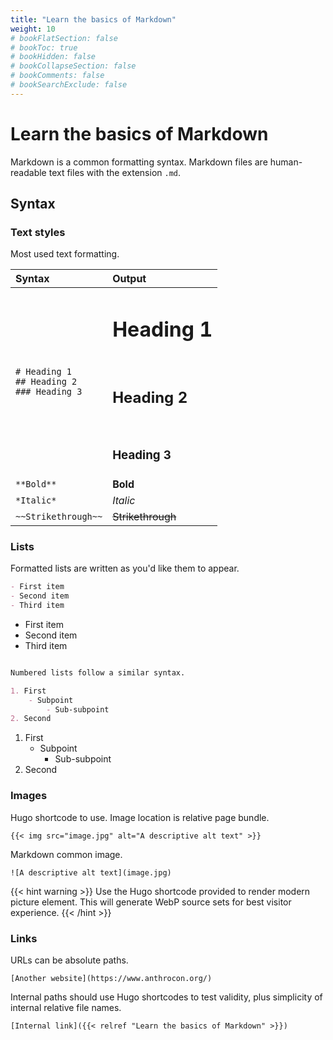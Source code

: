 ```yaml
---
title: "Learn the basics of Markdown"
weight: 10
# bookFlatSection: false
# bookToc: true
# bookHidden: false
# bookCollapseSection: false
# bookComments: false
# bookSearchExclude: false
---
```


# Learn the basics of Markdown

<i class="fab fa-markdown fa-10x"></i>

Markdown is a common formatting syntax. Markdown files are human-readable text files with the extension `.md`.

## Syntax

### Text styles

Most used text formatting.

| Syntax | Output |
| :--- | :--- |
| `# Heading 1`<br>`## Heading 2`<br>`### Heading 3` | <h1>Heading 1</h1><br><h2>Heading 2</h2><br><h3>Heading 3</h3> |
| `**Bold**` | **Bold** |
| `*Italic*` | *Italic* |
| `~~Strikethrough~~` | ~~Strikethrough~~ |

### Lists

Formatted lists are written as you'd like them to appear.

```markdown
- First item
- Second item
- Third item
```

- First item
- Second item
- Third item
```markdown

Numbered lists follow a similar syntax.

1. First
    - Subpoint
        - Sub-subpoint
2. Second
```

1. First
    - Subpoint
        - Sub-subpoint
2. Second

### Images

Hugo shortcode to use. Image location is relative page bundle.

`{{< img src="image.jpg" alt="A descriptive alt text" >}}`

Markdown common image.

`![A descriptive alt text](image.jpg)`

{{< hint warning >}}
Use the Hugo shortcode provided to render modern picture element. This will generate WebP source sets for best visitor experience.
{{< /hint >}}

### Links

URLs can be absolute paths.

`[Another website](https://www.anthrocon.org/)`

Internal paths should use Hugo shortcodes to test validity, plus simplicity of internal relative file names.

`[Internal link]({{< relref "Learn the basics of Markdown" >}})`

